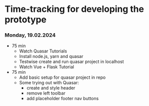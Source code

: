 # Time-tracking for developing the prototype

### Monday, 19.02.2024

- 75 min
  - Watch Quasar Tutorials
  - Install node.js, yarn and quasar
  - Testwise create and run quasar project in localhost
  - Watch Vue + Flask Tutorial
- 75 min
  - Add basic setup for quasar project in repo
  - Some trying out with Quasar:
    - create and style header
    - remove left toolbar
    - add placeholder footer nav buttons